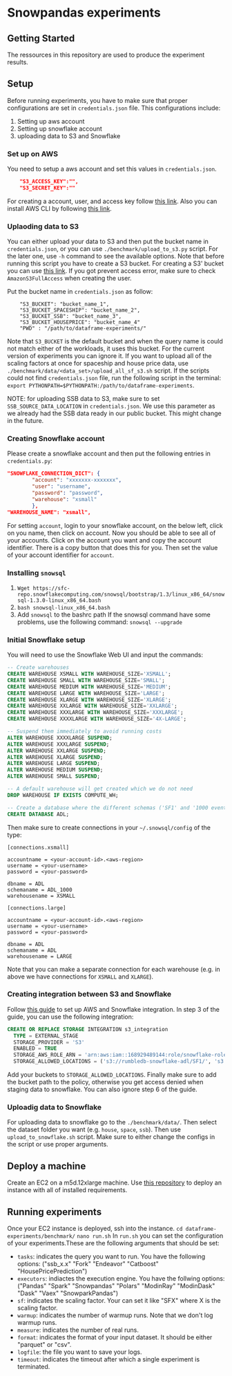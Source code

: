 # Snowpandas experiments

## Getting Started

The ressources in this repository are used to produce the experiment results.

## Setup
Before running experiments, you have to make sure that proper configurations are set in `credentials.json` file. This configurations include:
1. Setting up aws account
2. Setting up snowflake account
3. uploading data to S3 and Snowflake

### Set up on AWS
You need to setup a aws account and set this values in `credentials.json`.
```json
    "S3_ACCESS_KEY":"",
    "S3_SECRET_KEY":""
```
For creating a account, user, and access key follow [this link](https://www.webiny.com/docs/infrastructure/aws/configure-aws-credentials). Also you can install AWS CLI by following [this link](https://docs.aws.amazon.com/cli/latest/userguide/getting-started-install.html).

### Uplaoding data to S3
You can either upload your data to S3 and then put the bucket name in `credentials.json`, or you can use `./benchmark/upload_to_s3.py` script.
For the later one, use `-h` command to see the available options. Note that before running this script you have to create a S3 bucket. For creating a S3' bucket you can use [this link](https://khandelwal-shekhar.medium.com/read-and-write-to-from-s3-using-python-boto3-and-pandas-s3fs-144341e23aa1). If you got prevent access error, make sure to check `AmazonS3FullAccess` when creating the user.

Put the bucket name in `credentials.json` as follow:
```
    "S3_BUCKET": "bucket_name_1",
    "S3_BUCKET_SPACESHIP": "bucket_name_2",
    "S3_BUCKET_SSB": "bucket_name_3",
    "S3_BUCKET_HOUSEPRICE": "bucket_name_4"
    "PWD" : "/path/to/dataframe-experiments/"
```
Note that `S3_BUCKET` is the default bucket and when the query name is could not match either of the workloads, it uses this bucket. For the current version of experiments you can ignore it.
If you want to upload all of the scaling factors at once for spaceship and house price data, use `./benchmark/data/<data_set>/upload_all_sf_s3.sh` script. If the scripts could not find `credentials.json` file, run the following script in the terminal: `export PYTHONPATH=$PYTHONPATH:/path/to/dataframe-experiments`.

NOTE: for uploading SSB data to S3, make sure to set `SSB_SOURCE_DATA_LOCATION` in `credentials.json`. We use this parameter as we already had the SSB data ready in our public bucket. This might change in the future.

### Creating Snowflake account
Please create a snowflake account and then put the following entries in `credentials.py`:
```json
"SNOWFLAKE_CONNECTION_DICT": {
        "account": "xxxxxxx-xxxxxxx",
        "user": "username",
        "password": "password",
        "warehouse": "xsmall"
        },
"WAREHOUSE_NAME": "xsmall",
```
For setting `account`, login to your snowflake account, on the below left, click on you name, then click on account. Now you should be able to see all of your accounts. Click on the account you want and copy the account identifier. There is a copy button that does this for you. Then set the value of your account identifier for `account`.


### Installing `snowsql`

1. `Wget https://sfc-repo.snowflakecomputing.com/snowsql/bootstrap/1.3/linux_x86_64/snowsql-1.3.0-linux_x86_64.bash`
2. `bash snowsql-linux_x86_64.bash`
3. Add `snowsql` to the bashrc path
If the snowsql command have some problems, use the following command: `snowsql --upgrade`

### Initial Snowflake setup
You will need to use the Snowflake Web UI and input the commands:
```SQL
-- Create warehouses
CREATE WAREHOUSE XSMALL WITH WAREHOUSE_SIZE='XSMALL';
CREATE WAREHOUSE SMALL WITH WAREHOUSE_SIZE='SMALL';
CREATE WAREHOUSE MEDIUM WITH WAREHOUSE_SIZE='MEDIUM';
CREATE WAREHOUSE LARGE WITH WAREHOUSE_SIZE='LARGE';
CREATE WAREHOUSE XLARGE WITH WAREHOUSE_SIZE='XLARGE';
CREATE WAREHOUSE XXLARGE WITH WAREHOUSE_SIZE='XXLARGE';
CREATE WAREHOUSE XXXLARGE WITH WAREHOUSE_SIZE='XXXLARGE';
CREATE WAREHOUSE XXXXLARGE WITH WAREHOUSE_SIZE='4X-LARGE';

-- Suspend them immediately to avoid running costs
ALTER WAREHOUSE XXXXLARGE SUSPEND;
ALTER WAREHOUSE XXXLARGE SUSPEND;
ALTER WAREHOUSE XXLARGE SUSPEND;
ALTER WAREHOUSE XLARGE SUSPEND;
ALTER WAREHOUSE LARGE SUSPEND;
ALTER WAREHOUSE MEDIUM SUSPEND;
ALTER WAREHOUSE SMALL SUSPEND;

-- A default warehouse will get created which we do not need
DROP WAREHOUSE IF EXISTS COMPUTE_WH;

-- Create a database where the different schemas ('SF1' and '1000 event') are stored
CREATE DATABASE ADL;
```
Then make sure to create connections in your `~/.snowsql/config` of the type:

```
[connections.xsmall]

accountname = <your-account-id>.<aws-region>
username = <your-username>
password = <your-password>

dbname = ADL
schemaname = ADL_1000
warehousename = XSMALL

[connections.large]

accountname = <your-account-id>.<aws-region>
username = <your-username>
password = <your-password>

dbname = ADL
schemaname = ADL
warehousename = LARGE
```
Note that you can make a separate connection for each warehouse (e.g. in above we have connections for `XSMALL` and `XLARGE`).

### Creating integration between S3 and Snowflake
Follow [this guide](https://docs.snowflake.com/en/user-guide/data-load-s3-config-storage-integration) to set up AWS and Snowflake integration.
In step 3 of the guide, you can use the following integration:
```sql
CREATE OR REPLACE STORAGE INTEGRATION s3_integration
  TYPE = EXTERNAL_STAGE
  STORAGE_PROVIDER = 'S3'
  ENABLED = TRUE
  STORAGE_AWS_ROLE_ARN = 'arn:aws:iam::168929489144:role/snowflake-role' -- or your equivalent AWS ROLE
  STORAGE_ALLOWED_LOCATIONS = ('s3://rumbledb-snowflake-adl/SF1/', 's3://hep-adl-ethz/hep-parquet/native/', 's3://rumbledb-snowflake-adl/ssb/sf1', 's3://rumbledb-snowflake-adl/ssb/sf10', 's3://rumbledb-snowflake-adl/ssb/sf100', 's3://rumbledb-snowflake-adl/ssb/sf1000');
```
Add your buckets to `STORAGE_ALLOWED_LOCATIONS`. Finally make sure to add the bucket path to the policy, otherwise you get access denied when staging data to snowflake. You can also ignore step 6 of the guide.

### Uploadig data to Snowflake
For uploading data to snowflake go to the `./benchmark/data/`. Then select the dataset folder you want (e.g. `house`, `space`, `ssb`). Then use `upload_to_snowflake.sh` script. Make sure to either change the configs in the script or use proper arguments.

## Deploy a machine
Create an EC2 on a m5d.12xlarge machine. Use [this repository](https://github.com/YvesRobinK/deployment-scripts) to deploy an instance with all of installed requirements.


## Running experiments
Once your EC2 instance is deployed, ssh into the instance.
`cd dataframe-experiments/benchmark/`
`nano run.sh`
In `run.sh` you can set the configuration of your experiments.These are the following arguments that should be set:
- `tasks`: indicates the query you want to run. You have the following options: ("ssb_x.x" "Fork" "Endeavor" "Catboost" "HousePricePrediction")
- `executors`: indiactes the execution engine. You have the follwing options: ("Pandas" "Spark" "Snowpandas" "Polars" "ModinRay" "ModinDask" "Dask" "Vaex" "SnowparkPandas")
- `sf`: indicates the scaling factor. Your can set it like "SFX" where X is the scaling factor.
- `warmup`: indicates the number of warmup runs. Note that we don't log warmup runs.
- `measure`: indicates the number of real runs.
- `format`: indicates the format of your input dataset. It should be either "parquet" or "csv".
- `logfile`: the file you want to save your logs.
- `timeout`: indicates the timeout after which a single experiment is terminated.
